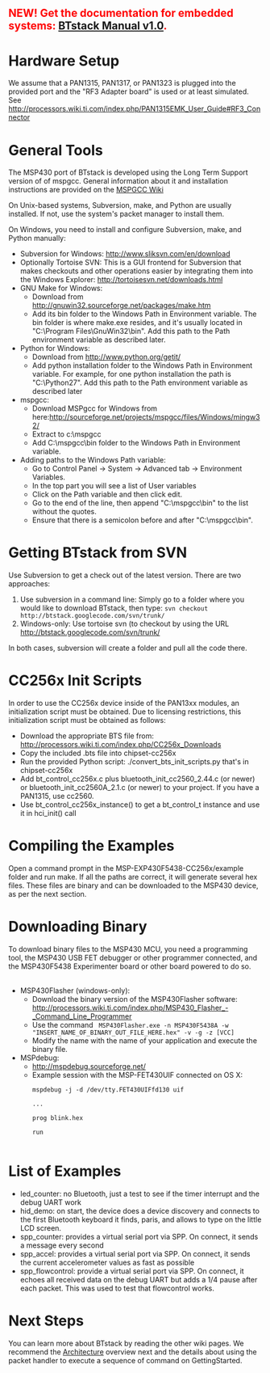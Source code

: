 ## <font color='red'><b>NEW!</b> Get the documentation for embedded systems: <a href='http://bluekitchen-gmbh.com/docs/btstack-gettingstarted-1.0.pdf'>BTstack Manual v1.0</a>.</font> ##

# Hardware Setup #
We assume that a PAN1315, PAN1317, or PAN1323 is plugged into the provided port and the "RF3 Adapter board" is used or at least simulated. See http://processors.wiki.ti.com/index.php/PAN1315EMK_User_Guide#RF3_Connector

# General Tools #

The MSP430 port of BTstack is developed using the Long Term Support version of of mspgcc. General information about it and installation instructions are provided on the [MSPGCC Wiki](http://sourceforge.net/apps/mediawiki/mspgcc/index.php?title=MSPGCC_Wiki)

On Unix-based systems, Subversion, make, and Python are usually installed. If not, use the system's packet manager to install them.

On Windows, you need to install and configure Subversion, make, and Python manually:
  * Subversion for Windows: http://www.sliksvn.com/en/download
  * Optionally Tortoise SVN: This is a GUI frontend for Subversion that makes checkouts and other operations easier by integrating them into the Windows Explorer: http://tortoisesvn.net/downloads.html
  * GNU Make for Windows:
    * Download from http://gnuwin32.sourceforge.net/packages/make.htm
    * Add its bin folder to the Windows Path in Environment variable. The bin folder is where make.exe resides, and it's usually located in "C:\Program Files\GnuWin32\bin". Add this path to the Path environment variable as described later.
  * Python for Windows:
    * Download from http://www.python.org/getit/
    * Add python installation folder to the Windows Path in Environment variable. For example, for one python installation the path is "C:\Python27". Add this path to the Path environment variable as described later
  * mspgcc:
    * Download MSPgcc for Windows from here:http://sourceforge.net/projects/mspgcc/files/Windows/mingw32/
    * Extract to c:\mspgcc
    * Add C:\mspgcc\bin folder to the Windows Path in Environment variable.
  * Adding paths to the Windows Path variable:
    * Go to Control Panel -> System -> Advanced tab -> Environment Variables.
    * In the top part you will see a list of User variables
    * Click on the Path variable and then click edit.
    * Go to the end of the line, then append "C:\mspgcc\bin" to the list without the quotes.
    * Ensure that there is a semicolon before and after "C:\mspgcc\bin".

# Getting BTstack from SVN #

Use Subversion to get a check out of the latest version. There are two approaches:
  1. Use subversion in a command line: Simply go to a folder where you would like to download BTstack, then type: `svn checkout http://btstack.googlecode.com/svn/trunk/`
  1. Windows-only: Use tortoise svn (to checkout by using the URL http://btstack.googlecode.com/svn/trunk/

In both cases, subversion will create a folder and pull all the code there.

# CC256x Init Scripts #

In order to use the CC256x device inside of the PAN13xx modules, an initialization script must be obtained. Due to licensing restrictions, this initialization script must be obtained as follows:
  * Download the appropriate BTS file from: http://processors.wiki.ti.com/index.php/CC256x_Downloads
  * Copy the included .bts file into chipset-cc256x
  * Run the provided Python script: ./convert\_bts\_init\_scripts.py that's in chipset-cc256x
  * Add bt\_control\_cc256x.c plus bluetooth\_init\_cc2560\_2.44.c (or newer) or bluetooth\_init\_cc2560A\_2.1.c (or newer) to your project. If you have a PAN1315, use cc2560.
  * Use bt\_control\_cc256x\_instance() to get a bt\_control\_t instance and use it in hci\_init() call

# Compiling the Examples #

Open a command prompt in the MSP-EXP430F5438-CC256x/example folder and run make. If all the paths are correct, it will generate several hex files. These files are binary and can be downloaded to the MSP430 device, as per the next section.<br>

<h1>Downloading Binary</h1>

To download binary files to the MSP430 MCU, you need a programming tool, the MSP430 USB&nbsp;FET debugger or other programmer connected, and the MSP430F5438 Experimenter board or other board powered to do so.<br>
<br>
<ul><li>MSP430Flasher (windows-only):<br>
<ul><li>Download the binary version of the MSP430Flasher software: <a href='http://processors.wiki.ti.com/index.php/MSP430_Flasher_-_Command_Line_Programmer'>http://processors.wiki.ti.com/index.php/MSP430_Flasher_-_Command_Line_Programmer</a><br>
</li><li>Use the command <code> MSP430Flasher.exe -n MSP430F5438A -w "INSERT_NAME_OF_BINARY_OUT_FILE_HERE.hex" -v -g -z [VCC] </code>
</li><li>Modify the name with the name of your application and execute the binary file.<br>
</li></ul></li><li>MSPdebug:<br>
<ul><li><a href='http://mspdebug.sourceforge.net/'>http://mspdebug.sourceforge.net/</a>
</li><li>Example session with the MSP-FET430UIF connected on OS X:<br>
<pre><code>mspdebug -j -d /dev/tty.FET430UIFfd130 uif<br>
... <br>
prog blink.hex<br>
run<br>
</code></pre></li></ul></li></ul>

<h1>List of Examples</h1>
<ul><li>led_counter: no Bluetooth, just a test to see if the timer interrupt and the debug UART work<br>
</li><li>hid_demo: on start, the device does a device discovery and connects to the first Bluetooth keyboard it finds, paris, and allows to type on the little LCD screen.<br>
</li><li>spp_counter: provides a virtual serial port via SPP. On connect, it sends a message every second<br>
</li><li>spp_accel: provides a virtual serial port via SPP. On connect, it sends the current accelerometer values as fast as possible<br>
</li><li>spp_flowcontrol: provide a virtual serial port via SPP. On connect, it echoes all received data on the debug UART but adds a 1/4 pause after each packet. This was used to test that flowcontrol works.</li></ul>

<h1>Next Steps</h1>
You can learn more about BTstack by reading the other wiki pages. We recommend the <a href='Architecture.md'>Architecture</a> overview next and the details about using the packet handler to execute a sequence of command on GettingStarted.